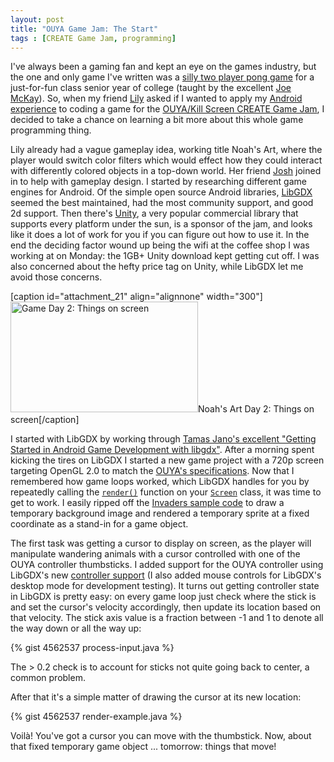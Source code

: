 ```yaml
---
layout: post
title: "OUYA Game Jam: The Start"
tags : [CREATE Game Jam, programming]
---
```


I've always been a gaming fan and kept an eye on the games industry, but the one and only game I've written was a [silly two player pong game][2] for a just-for-fun class senior year of college (taught by the excellent [Joe McKay][3]). So, when my friend [Lily][4] asked if I wanted to apply my [Android experience][5] to coding a game for the [OUYA/Kill Screen CREATE Game Jam][1], I decided to take a chance on learning a bit more about this whole game programming thing.

Lily already had a vague gameplay idea, working title Noah's Art, where the player would switch color filters which would effect how they could interact with differently colored objects in a top-down world. Her friend [Josh][6] joined in to help with gameplay design. I started by researching different game engines for Android. Of the simple open source Android libraries, [LibGDX][7] seemed the best maintained, had the most community support, and good 2d support. Then there's [Unity][8], a very popular commercial library that supports every platform under the sun, is a sponsor of the jam, and looks like it does a lot of work for you if you can figure out how to use it. In the end the deciding factor wound up being the wifi at the coffee shop I was working at on Monday: the 1GB+ Unity download kept getting cut off. I was also concerned about the hefty price tag on Unity, while LibGDX let me avoid those concerns.

[1]: http://killscreendaily.com/create/
[2]: http://alex.turnlav.net/pong/
[3]: http://www.joemckaystudio.com/
[4]: http://lilycheng.com/
[5]: http://www.yelp.com/yelpmobile
[6]: http://joshleejosh.com/
[7]: http://libgdx.badlogicgames.com/
[8]: http://unity3d.com/

[caption id="attachment_21" align="alignnone" width="300"]<a href="http://alexp.files.wordpress.com/2013/01/noahs_art-20130115-114149-png.jpg"><img src="http://alexp.files.wordpress.com/2013/01/noahs_art-20130115-114149-png.jpg?w=300" alt="Game Day 2: Things on screen" width="300" height="177" class="size-medium wp-image-21" /></a>Noah's Art Day 2: Things on screen[/caption]

I started with LibGDX by working through [Tamas Jano's excellent "Getting Started in Android Game Development with libgdx"][9]. After a morning spent kicking the tires on LibGDX I started a new game project with a 720p screen targeting OpenGL 2.0 to match the [OUYA's specifications][10]. Now that I remembered how game loops worked, which LibGDX handles for you by repeatedly calling the [`render()`][render] function on your [`Screen`][screen] class, it was time to get to work. I easily ripped off the [Invaders sample code][background] to draw a temporary background image and rendered a temporary sprite at a fixed coordinate as a stand-in for a game object.

[render]: http://libgdx.badlogicgames.com/nightlies/docs/api/com/badlogic/gdx/Screen.html#render(float)
[screen]: http://libgdx.badlogicgames.com/nightlies/docs/api/index.html?com/badlogic/gdx/Screen.html
[background]: https://github.com/libgdx/libgdx/blob/master/demos/invaders/gdx-invaders/src/com/badlogic/gdxinvaders/RendererGL20.java#L197
[9]: http://obviam.net/index.php/getting-started-in-android-game-development-with-libgdx-create-a-working-prototype-in-a-day-tutorial-part-1/
[10]: https://devs.ouya.tv/developers/docs/setup

The first task was getting a cursor to display on screen, as the player will manipulate wandering animals with a cursor controlled with one of the OUYA controller thumbsticks. I added support for the OUYA controller using LibGDX's new [controller support][11] (I also added mouse controls for LibGDX's desktop mode for development testing). It turns out getting controller state in LibGDX is pretty easy: on every game loop just check where the stick is and set the cursor's velocity accordingly, then update its location based on that velocity. The stick axis value is a fraction between -1 and 1 to denote all the way down or all the way up:

{% gist 4562537 process-input.java %}

The > 0.2 check is to account for sticks not quite going back to center, a common problem.

[11]: http://www.badlogicgames.com/wordpress/?p=2724

After that it's a simple matter of drawing the cursor at its new location:

{% gist 4562537 render-example.java %}

Voilà! You've got a cursor you can move with the thumbstick. Now, about that fixed temporary game object ... tomorrow: things that move!